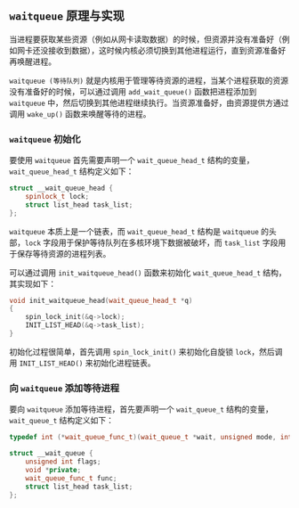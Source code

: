 ## `waitqueue` 原理与实现

当进程要获取某些资源（例如从网卡读取数据）的时候，但资源并没有准备好（例如网卡还没接收到数据），这时候内核必须切换到其他进程运行，直到资源准备好再唤醒进程。

`waitqueue (等待队列)` 就是内核用于管理等待资源的进程，当某个进程获取的资源没有准备好的时候，可以通过调用 `add_wait_queue()` 函数把进程添加到 `waitqueue` 中，然后切换到其他进程继续执行。当资源准备好，由资源提供方通过调用 `wake_up()` 函数来唤醒等待的进程。

### `waitqueue` 初始化

要使用 `waitqueue` 首先需要声明一个 `wait_queue_head_t` 结构的变量，`wait_queue_head_t` 结构定义如下：
```cpp
struct __wait_queue_head {
    spinlock_t lock;
    struct list_head task_list;
};
```
`waitqueue` 本质上是一个链表，而 `wait_queue_head_t` 结构是 `waitqueue` 的头部，`lock` 字段用于保护等待队列在多核环境下数据被破坏，而 `task_list` 字段用于保存等待资源的进程列表。

可以通过调用 `init_waitqueue_head()` 函数来初始化 `wait_queue_head_t` 结构，其实现如下：
```cpp
void init_waitqueue_head(wait_queue_head_t *q)
{
    spin_lock_init(&q->lock);
    INIT_LIST_HEAD(&q->task_list);
}
```
初始化过程很简单，首先调用 `spin_lock_init()` 来初始化自旋锁 `lock`，然后调用 `INIT_LIST_HEAD()` 来初始化进程链表。

### 向 `waitqueue` 添加等待进程

要向 `waitqueue` 添加等待进程，首先要声明一个 `wait_queue_t` 结构的变量，`wait_queue_t` 结构定义如下：
```cpp
typedef int (*wait_queue_func_t)(wait_queue_t *wait, unsigned mode, int sync, void *key);

struct __wait_queue {
    unsigned int flags;
    void *private;
    wait_queue_func_t func;
    struct list_head task_list;
};
```

